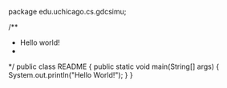 package edu.uchicago.cs.gdcsimu;

/**
 * Hello world!
 *
 */
public class README {
	public static void main(String[] args) {
		System.out.println("Hello World!");
	}
}
